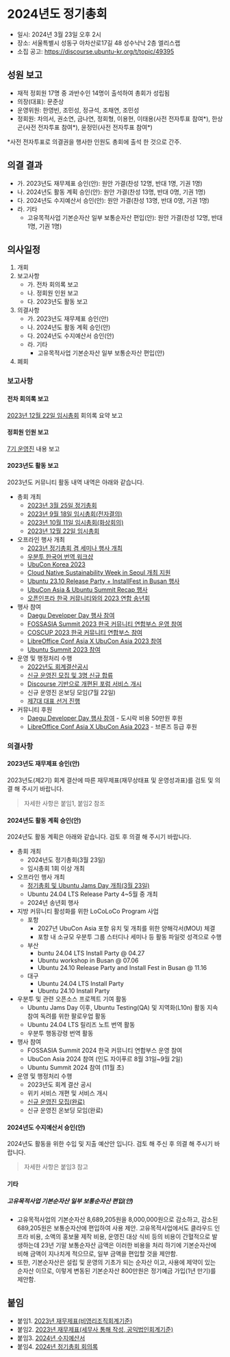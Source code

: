 # 2024년도 정기총회

- 일시: 2024년 3월 23일 오후 2시
- 장소: 서울특별시 성동구 아차산로17길 48 성수낙낙 2층 엘리스랩
- 소집 공고: https://discourse.ubuntu-kr.org/t/topic/49395

## 성원 보고

- 재적 정회원 17명 중 과반수인 14명이 출석하여 총회가 성립됨
- 의장(대표): 문준상
- 운영위원: 한영빈, 조민성, 정규석, 조채연, 조민성
- 정회원: 차의서, 권소연, 금나연, 정회형, 이용현, 이태용(사전 전자투표 참여*), 한상곤(사전 전자투표 참여*), 윤정민(사전 전자투표 참여*)

*사전 전자투표로 의결권을 행사한 인원도 총회에 출석 한 것으로 간주. 

## 의결 결과

- 가. 2023년도 재무제표 승인(안): 원안 가결(찬성 12명, 반대 1명, 기권 1명)
- 나. 2024년도 활동 계획 승인(안): 원안 가결(찬성 13명, 반대 0명, 기권 1명)
- 다. 2024년도 수지예산서 승인(안): 원안 가결(찬성 13명, 반대 0명, 기권 1명)
- 라. 기타
    - 고유목적사업 기본순자산 일부 보통순자산 편입(안): 원안 가결(찬성 12명, 반대 1명, 기권 1명)

## 의사일정

1. 개회
2. 보고사항
    - 가. 전차 회의록 보고
    - 나. 정회원 인원 보고
    - 다. 2023년도 활동 보고
3. 의결사항
    - 가. 2023년도 재무제표 승인(안)
    - 나. 2024년도 활동 계획 승인(안)
    - 다. 2024년도 수지예산서 승인(안)
    - 라. 기타
        - 고유목적사업 기본순자산 일부 보통순자산 편입(안)
4. 폐회

### 보고사항

#### 전차 회의록 보고
[2023년 12월 22일 임시총회](/meetings/ega20231222/) 회의록 요약 보고

#### 정회원 인원 보고
[7기 운영진](/organizers/gen7/) 내용 보고

#### 2023년도 활동 보고
2023년도 커뮤니티 활동 내역 내역은 아래와 같습니다.

- 총회 개최
    - [2023년 3월 25일 정기총회](/meetings/rga2023/)
    - [2023년 9월 18일 임시총회(전자결의)](/meetings/ega20230918/)
    - [2023년 10월 11일 임시총회(화상회의)](/meetings/ega20231011/)
    - [2023년 12월 22일 임시총회](/meetings/ega20231222/)
- 오프라인 행사 개최
    - [2023년 정기총회 겸 세미나 행사 개최](https://discourse.ubuntu-kr.org/t/topic/48634)
    - [우분투 한국어 번역 워크샵](https://discourse.ubuntu-kr.org/t/5-13/48717)
    - [UbuCon Korea 2023](https://2023.ubuntu-kr.org)
    - [Cloud Native Sustainability Week in Seoul 개최 지원](https://discourse.ubuntu-kr.org/t/10-13-cloud-native-sustainability-week-in-seoul/49094)
    - [Ubuntu 23.10 Release Party + InstallFest in Busan 행사](https://discourse.ubuntu-kr.org/t/ubuntu-23-10-release-party-installfest-in-busan/49126)
    - [UbuCon Asia & Ubuntu Summit Recap 행사](https://discourse.ubuntu-kr.org/t/ubucon-asia-2023-ubuntu-summit-2023-recap-seminar/49211)
    - [오픈인프라 한국 커뮤니티와의 2023 연합 송년회](https://discourse.ubuntu-kr.org/t/12-22-x-2023/49255)
- 행사 참여
    - [Daegu Developer Day 행사 참여](https://festa.io/events/3100)
    - [FOSSASIA Summit 2023 한국 커뮤니티 연합부스 운영 참여](https://blog.ubuntu-kr.org/2023/04/23/fossasia-2023-recap/)
    - [COSCUP 2023 한국 커뮤니티 연합부스 참여](https://discourse.ubuntu-kr.org/t/coscup-2023/48971)
    - [LibreOffice Conf Asia X UbuCon Asia 2023 참여](https://blog.ubuntu-kr.org/2023/11/01/louca23/)
    - [Ubuntu Summit 2023 참여](https://discourse.ubuntu-kr.org/t/ubuntu-summit-2023/49168)
- 운영 및 행정처리 수행
    - [2022년도 회계결산공시](/finance/2022/)
    - [신규 운영진 모집 및 3명 신규 합류](https://discourse.ubuntu-kr.org/t/topic/48649)
    - [Discourse 기반으로 개편된 포럼 서비스 개시](https://discourse.ubuntu-kr.org/t/topic/48647)
    - 신규 운영진 온보딩 모임(7월 22일)
    - [제7대 대표 선거 진행](https://discourse.ubuntu-kr.org/t/topic/49135)
- 커뮤니티 후원
    - [Daegu Developer Day 행사 참여](https://festa.io/events/3100) - 도시락 비용 50만원 후원
    - [LibreOffice Conf Asia X UbuCon Asia 2023](https://louca.id) - 브론즈 등급 후원

### 의결사항

#### 2023년도 재무제표 승인(안)
2023년도(제2기) 회계 결산에 따른 재무제표(재무상태표 및 운영성과표)를 검토 및 의결 해 주시기 바랍니다.

> 자세한 사항은 붙임1, 붙임2 참조


#### 2024년도 활동 계획 승인(안)
2024년도 활동 계획은 아래와 같습니다. 검토 후 의결 해 주시기 바랍니다.

- 총회 개최
    - 2024년도 정기총회(3월 23일)
    - 임시총회 1회 이상 개최
- 오프라인 행사 개최
    - [정기총회 및 Ubuntu Jams Day 개최(3월 23일)](https://discourse.ubuntu-kr.org/t/ubuntu-jams-day-2024/49352/2)
    - Ubuntu 24.04 LTS Release Party 4~5월 중 개최
    - 2024년 송년회 행사
- 지방 커뮤니티 활성화를 위한 LoCoLoCo Program 사업
    - 포항
        - 2027년 UbuCon Asia 포항 유치 및 개최를 위한 양해각서(MOU) 체결
        - 포항 내 소규모 우분투 그룹 스터디나 세미나 등 활동 파일럿 성격으로 수행
    - 부산
        - buntu 24.04 LTS Install Party @ 04.27
        - Ubuntu workshop in Busan @ 07.06
        - Ubuntu 24.10 Release Party and Install Fest in Busan @ 11.16
    - 대구
        - Ubuntu 24.04 LTS Install Party
        - Ubuntu 24.10 Install Party
- 우분투 및 관련 오픈소스 프로젝트 기여 활동
    - Ubuntu Jams Day 이후, Ubuntu Testing(QA) 및 지역화(L10n) 활동 지속 참여 독려를 위한 팔로우업 활동
    - Ubuntu 24.04 LTS 릴리즈 노트 번역 활동
    - 우분투 행동강령 번역 활동
- 행사 참여
    - FOSSASIA Summit 2024 한국 커뮤니티 연합부스 운영 참여
    - UbuCon Asia 2024 참여 (인도 자이푸르 8월 31일~9월 2일)
    - Ubuntu Summit 2024 참여 (11월 초)
- 운영 및 행정처리 수행
    - 2023년도 회계 결산 공시
    - 위키 서비스 개편 및 서비스 개시
    - [신규 운영진 모집(완료)](https://discourse.ubuntu-kr.org/t/topic/49300)
    - 신규 운영진 온보딩 모임(완료)

#### 2024년도 수지예산서 승인(안)
2024년도 활동을 위한 수입 및 지출 예산안 입니다. 검토 해 주신 후 의결 해 주시기 바랍니다.

> 자세한 사항은 붙임3 참고

#### 기타

##### 고유목적사업 기본순자산 일부 보통순자산 편입(안)

- 고유목적사업의 기본순자산 8,689,205원을 8,000,000원으로 감소하고, 감소된 689,205원은 보통순자산에 편입하여 사용 제안. 고유목적사업에서도 클라우드 인프라 비용, 소액의 홍보물 제작 비용, 운영진 대상 식비 등의 비용이 간혈적으로 발생하는데 23년 기말 보통순자산 금액은 이러한 비용을 처리 하기에 기본순자산에 비해 금액이 지나치게 적으므로, 일부 금액을 편입할 것을 제안함.
- 또한, 기본순자산은 설립 및 운영의 기초가 되는 순자산 이고, 사용에 제약이 있는 순자산 이므로, 이렇게 변동된 기본순자산 800만원은 정기예금 가입(1년 만기)를 제안함.

## 붙임
- 붙임1. [2023년 재무제표(비영리조직회계기준)](./2023_재무제표_비영리조직회계기준.pdf)
- 붙임2. [2023년 재무제표(세무사 통해 작성, 공익법인회계기준)](./2023_재무제표_공익법인회계기준.pdf)
- 붙임3. [2024년 수지예산서](./2024년_수지예산서.pdf)
- 붙임4. [2024년 정기총회 회의록](./2024_정기총회_회의록.pdf)